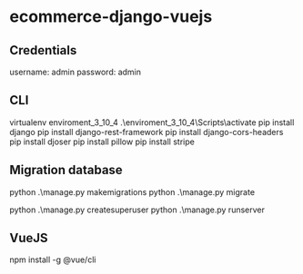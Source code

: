 # ecommerce-django-vuejs
## Credentials
username: admin
password: admin
## CLI
virtualenv enviroment_3_10_4
.\enviroment_3_10_4\Scripts\activate
pip install django
pip install django-rest-framework
pip install django-cors-headers
pip install djoser
pip install pillow
pip install stripe

## Migration database
python .\manage.py makemigrations
python .\manage.py migrate

python .\manage.py createsuperuser
python .\manage.py runserver


## VueJS
npm install -g @vue/cli